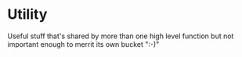 # Utility

Useful stuff that's shared by more than one high level function but not important enough to merrit its own bucket ":-)"
